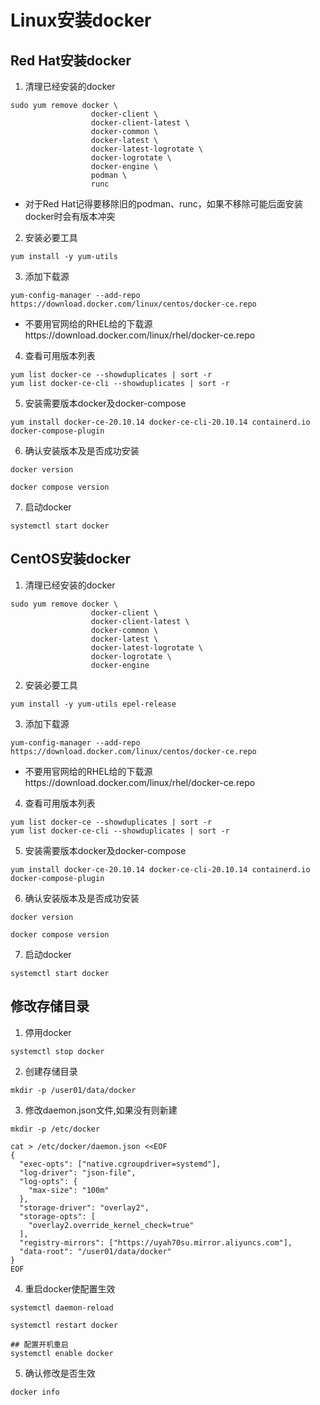 # Linux安装docker

## Red Hat安装docker
1. 清理已经安装的docker
```
sudo yum remove docker \
                  docker-client \
                  docker-client-latest \
                  docker-common \
                  docker-latest \
                  docker-latest-logrotate \
                  docker-logrotate \
                  docker-engine \
                  podman \
                  runc
```
- 对于Red Hat记得要移除旧的podman、runc，如果不移除可能后面安装docker时会有版本冲突

2. 安装必要工具
```
yum install -y yum-utils
```

3. 添加下载源
```
yum-config-manager --add-repo https://download.docker.com/linux/centos/docker-ce.repo
```
- 不要用官网给的RHEL给的下载源https://download.docker.com/linux/rhel/docker-ce.repo

4. 查看可用版本列表
```
yum list docker-ce --showduplicates | sort -r
yum list docker-ce-cli --showduplicates | sort -r
```

5. 安装需要版本docker及docker-compose
```
yum install docker-ce-20.10.14 docker-ce-cli-20.10.14 containerd.io docker-compose-plugin
```

6. 确认安装版本及是否成功安装
```
docker version

docker compose version
```

7. 启动docker
```
systemctl start docker
```

## CentOS安装docker

1. 清理已经安装的docker
```
sudo yum remove docker \
                  docker-client \
                  docker-client-latest \
                  docker-common \
                  docker-latest \
                  docker-latest-logrotate \
                  docker-logrotate \
                  docker-engine
```

2. 安装必要工具
```
yum install -y yum-utils epel-release
```

3. 添加下载源
```
yum-config-manager --add-repo https://download.docker.com/linux/centos/docker-ce.repo
```
- 不要用官网给的RHEL给的下载源https://download.docker.com/linux/rhel/docker-ce.repo

4. 查看可用版本列表
```
yum list docker-ce --showduplicates | sort -r
yum list docker-ce-cli --showduplicates | sort -r
```

5. 安装需要版本docker及docker-compose
```
yum install docker-ce-20.10.14 docker-ce-cli-20.10.14 containerd.io docker-compose-plugin
```

6. 确认安装版本及是否成功安装
```
docker version

docker compose version
```

7. 启动docker
```
systemctl start docker
```

## 修改存储目录
1. 停用docker
```
systemctl stop docker
```

2. 创建存储目录
```
mkdir -p /user01/data/docker
```

3. 修改daemon.json文件,如果没有则新建
```
mkdir -p /etc/docker

cat > /etc/docker/daemon.json <<EOF
{
  "exec-opts": ["native.cgroupdriver=systemd"],
  "log-driver": "json-file",
  "log-opts": {
    "max-size": "100m"
  },
  "storage-driver": "overlay2",
  "storage-opts": [
    "overlay2.override_kernel_check=true"
  ],
  "registry-mirrors": ["https://uyah70su.mirror.aliyuncs.com"],
  "data-root": "/user01/data/docker"
}
EOF
```
4. 重启docker使配置生效
```
systemctl daemon-reload

systemctl restart docker

## 配置开机重启
systemctl enable docker
```

5. 确认修改是否生效
```
docker info
```